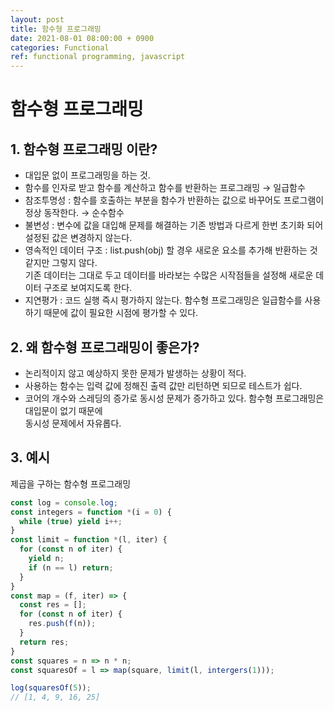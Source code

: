 ```yaml
---
layout: post
title: 함수형 프로그래밍
date: 2021-08-01 08:00:00 + 0900
categories: Functional
ref: functional programming, javascript
---
```


# 함수형 프로그래밍

## 1. 함수형 프로그래밍 이란?
- 대입문 없이 프로그래밍을 하는 것.   
- 함수를 인자로 받고 함수를 계산하고 함수를 반환하는 프로그래밍 → 일급함수   
- 참조투명성 : 함수를 호출하는 부분을 함수가 반환하는 값으로 바꾸어도 프로그램이 정상 동작한다. → 순수함수   
- 불변성 : 변수에 값을 대입해 문제를 해결하는 기존 방법과 다르게 한번 초기화 되어 설정된 값은 변경하지 않는다.   
- 영속적인 데이터 구조 : list.push(obj) 할 경우 새로운 요소를 추가해 반환하는 것 같지만 그렇지 않다.    
기존 데이터는 그대로 두고 데이터를 바라보는 수많은 시작점들을 설정해 새로운 데이터 구조로 보여지도록 한다.   
- 지연평가 : 코드 실행 즉시 평가하지 않는다. 함수형 프로그래밍은 일급함수를 사용하기 때문에 값이 필요한 시점에 평가할 수 있다.

## 2. 왜 함수형 프로그래밍이 좋은가?
- 논리적이지 않고 예상하지 못한 문제가 발생하는 상황이 적다.
- 사용하는 함수는 입력 값에 정해진 출력 값만 리턴하면 되므로 테스트가 쉽다.
- 코어의 개수와 스레딩의 증가로 동시성 문제가 증가하고 있다. 함수형 프로그래밍은 대입문이 없기 때문에   
동시성 문제에서 자유롭다.   

## 3. 예시
제곱을 구하는 함수형 프로그래밍

```javascript
const log = console.log;
const integers = function *(i = 0) {
  while (true) yield i++;
}
const limit = function *(l, iter) {
  for (const n of iter) {
    yield n;
    if (n == l) return;
  }
}
const map = (f, iter) => {
  const res = [];
  for (const n of iter) {
    res.push(f(n));
  }
  return res;
}
const squares = n => n * n;
const squaresOf = l => map(square, limit(l, intergers(1)));

log(squaresOf(5));
// [1, 4, 9, 16, 25]
```

